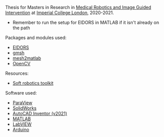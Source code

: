 Thesis for Masters in Research in [Medical Robotics and Image Guided Intervention](https://www.imperial.ac.uk/study/pg/medicine/medical-robotics/) at [Imperial College London](https://www.imperial.ac.uk), 2020-2021.

- Remember to run the setup for EIDORS in MATLAB if it isn't already on the path

Packages and modules used:
- [EIDORS](http://eidors3d.sourceforge.net)
- [gmsh](https://gmsh.info)
- [mesh2matlab](https://github.com/Jimbles/meshio2matlab)
- [OpenCV](https://opencv.org)


Resources:
- [Soft robotics toolkit](https://softroboticstoolkit.com/home)


Software used:
- [ParaView](https://www.paraview.org)
- [SolidWorks](https://www.solidworks.com)
- [AutoCAD Inventor (v2021)](https://www.autodesk.co.uk/products/inventor/overview)
- [MATLAB](https://www.mathworks.com/products/matlab.html)
- [LabVIEW](https://www.ni.com/en-gb/shop/labview.html)
- [Arduino](https://www.arduino.cc)
